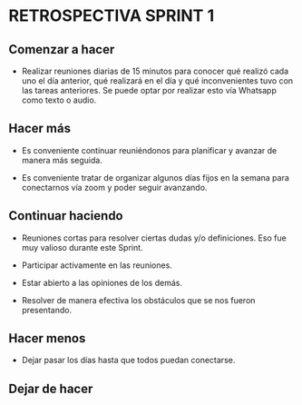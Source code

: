 # **RETROSPECTIVA SPRINT 1** <!-- Basado en la metodología de estrella de mar-->


## Comenzar a hacer <!--Aquí van todas aquellas cosas innovadoras o que por cierta curiosidad queremos probar. O tal vez son soluciones comprobadas que notamos que deberíamos usar.-->

- Realizar reuniones diarias de 15 minutos para conocer qué realizó cada uno el día anterior, qué realizará en el día y qué inconvenientes tuvo con las tareas anteriores. Se puede optar por realizar esto vía Whatsapp como texto o audio.


## Hacer más <!-- Aquí van todas aquellas cosas que estamos usando o haciendo y que queremos que mejoren. Son prácticas que creemos que requiere más refinamiento y que nos gustan mucho, por ello, hay que darles más. -->

- Es conveniente continuar reuniéndonos para planificar y avanzar de manera más seguida.

- Es conveniente tratar de organizar algunos días fijos en la semana para conectarnos vía zoom y poder seguir avanzando. 




## Continuar haciendo <!-- Es aquello que venimos haciendo y que nos brinda valor. Debemos seguir haciéndolo pero no será preocupación mejorarlo. Está bien como está.-->

- Reuniones cortas para resolver ciertas dudas y/o definiciones. Eso fue muy valioso durante este Sprint.

- Participar activamente en las reuniones.

- Estar abierto a las opiniones de los demás.

- Resolver de manera efectiva los obstáculos que se nos fueron presentando. 


## Hacer menos <!-- Aquí debemos colocar aquello que tal vez en un retrospectiva fue "Comenzar a hacer" pero no tuvo buenos resultados. Aquello que se intentó pero no da tanto beneficio. Algo que se le desee dar una segunda oportunidad, pero no es prioridad. Quitar alguna parte de una práctica.-->

- Dejar pasar los días hasta que todos puedan conectarse.



## Dejar de hacer <!-- En este punto se colocarán aquellas cosas que no dan valor o simplemente no les gusta y se puede optar por eliminarla-->





